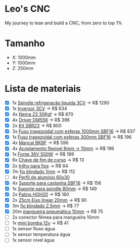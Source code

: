 # Leo's CNC
My journey to lean and build a CNC, from zero to top 1%

# Tamanho
- X: 1000mm
- Y: 1000mm
- Z: 250mm

# Lista de materiais
- [x] 1x [Spindle refrigeração liquida 3CV](https://oceantech-automation.com.br/produtos/spindle-gdz-2-2kw-3cv-er20-liquido-refrigeracao-liquida-referencia-cod-9937/?variant=393632253) -> R$ 1290
- [x] 1x [Inversor 3CV](https://www.inverterpro.com.br/MLB-4002907643-inversor-de-frequncia-3cv-22kw-220v-monotrifasico-10a-_JM?variation=187220394195) -> R$ 634
- [x] 4x [Nema 23 30Kgf](https://www.lojapolicompcomponentes.com.br/produtos/motor-de-passo-nema-23-30kgf-cm-4-fios/) -> R$ 870
- [x] 4x [Driver DM556](https://produto.mercadolivre.com.br/MLB-4286054288-kit-3-driver-dm556-p-motor-de-passo-exclusivo-p-nema-23-_JM#polycard_client=search-nordic&position=3&search_layout=grid&type=item&tracking_id=2814dad4-62ad-4f71-9200-7b942681b14e&wid=MLB4286054288&sid=search) -> R$ 396
- [x] 2x [Kit SBR23](https://produto.mercadolivre.com.br/MLB-5343642096-2x-eixos-apoiado-sbr16-x-1000mm-4x-pillow-block-sbr16uuop-_JM#intervention_type=full&searchVariation=187459222573&position=1&search_layout=stack&type=cart_intervention&tracking_id=e2b56799-f50a-4d02-82c0-f0cff3605d44) -> R$ 800
- [x] 3x [Fuso trapezoidal com esferas 1000mm SBF16](https://oceantech-automation.com.br/produtos/fuso-com-castanha-sfu-1605/?variant=702997784) -> R$ 837
- [x] 1x [Fuso trapezoidal com esferas 300mm SBF16](https://oceantech-automation.com.br/produtos/fuso-com-castanha-sfu-1605/?variant=702997733) -> R$ 196
- [x] 4x [Mancal BKBF](https://oceantech-automation.com.br/produtos/mancais-bkbf/?variant=1042252519) -> R$ 596
- [x] 4x [Acoplamento flexível 8mm -> 10mm](https://produto.mercadolivre.com.br/MLB-3747673859-8mm-x-10mm-eixo-de-ameixa-flexivel-acoplamento-cnc-motor-de-_JM?matt_tool=18956390&utm_source=google_shopping&utm_medium=organic) -> R$ 196
- [x] 1x [Fonte 36V 500W](https://oceantech-automation.com.br/produtos/fonte-chaveada-36v-13-8a-500w/) -> R$ 189
- [x] 6x [Chave de fim de curso](https://oceantech-automation.com.br/produtos/fim-de-curso-kw11-3-vias/) -> R$ 13
- [x] 2x [trilho para fios](https://oceantech-automation.com.br/produtos/esteira-porta-cabos-10x20x1000mm/) -> R$ 64
- [x] 7m [fio blindado 1mm](https://oceantech-automation.com.br/produtos/cabo-blindado-4-vias-1mm-preco-por-metro/) -> R$ 112
- [ ] 4x [Perfil de alumínio 60x30](https://loja.forsetisolucoes.com.br/perfil-estrutural-em-aluminio-30x60-basico-preto-canal-8-t-slot)
- [x] 4x [Suporte para castanha SBF16](https://oceantech-automation.com.br/produtos/suporte-da-castanha/?variant=349312459) -> R$ 156
- [x] 1x [Suporte para spindle 80mm](https://oceantech-automation.com.br/produtos/suportes-para-spindles/?variant=368832043) -> R$ 149
- [x] 2x [Patins HGH20](https://produto.mercadolivre.com.br/MLB-3966873481-patins-com-abas-para-guia-linear-hcw-20mm-_JM?matt_tool=18956390&utm_source=google_shopping&utm_medium=organic) -> R$ 160
- [x] 2x [25cm Eixo linear 20mm](https://oceantech-automation.com.br/produtos/guia-linear-hgr20-valor-por-centimetro/?variant=385346549) -> R$ 90
- [x] 3m [fio blindado 2.5mm](https://oceantech-automation.com.br/produtos/cabo-blindado-4-vias-25mm-preco-por-metro/?variant=386066255) -> R$ 77
- [x] 20m [mangueira pneumática 10mm](https://produto.mercadolivre.com.br/MLB-3830612509-10m-mangueira-pneumatica-flexivel-10mm-tubo-pu-150psi10bar-_JM) -> R$ 75
- [ ] 2x conector fêmea para mangueira 10mm
- [ ] 1x [mini bomba 12v](https://produto.mercadolivre.com.br/MLB-3660399513-mini-bomba-dagua-12v-800-litrosh-para-fontes-de-jardim-_JM#polycard_client=recommendations_vip-seller_items-above&reco_backend=ranker-retsys-same-seller&reco_model=rk_entity_sameseller&reco_client=vip-seller_items-above&reco_item_pos=0&reco_backend_type=low_level&reco_id=eb573313-117c-426f-8277-f25827eb89fb) -> R$ 41
- [ ] 1x sensor fluxo água
- [ ] 1x sensor temperatura água
- [ ] 1x sensor nível água
